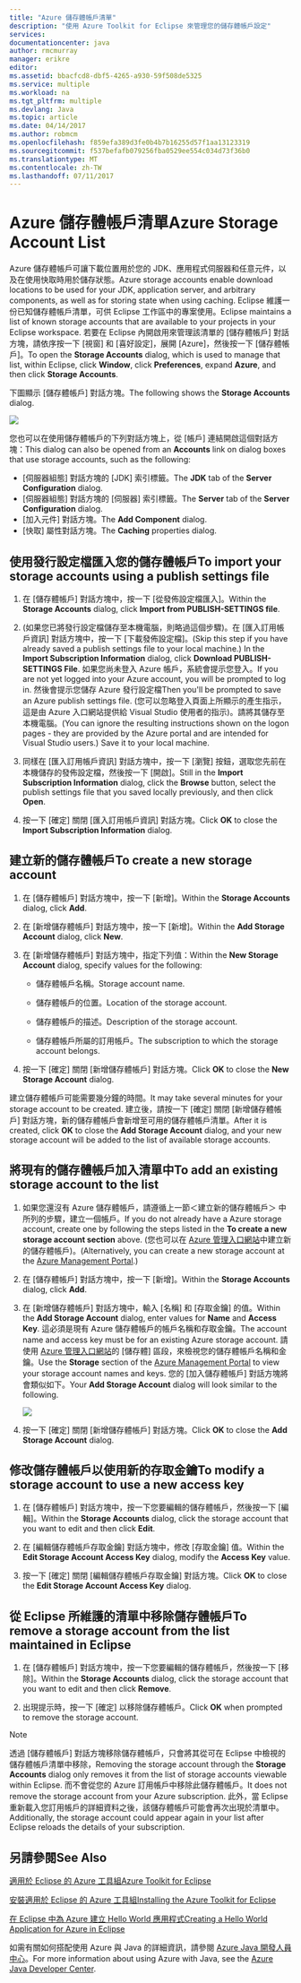 ```yaml
---
title: "Azure 儲存體帳戶清單"
description: "使用 Azure Toolkit for Eclipse 來管理您的儲存體帳戶設定"
services: 
documentationcenter: java
author: rmcmurray
manager: erikre
editor: 
ms.assetid: bbacfcd8-dbf5-4265-a930-59f508de5325
ms.service: multiple
ms.workload: na
ms.tgt_pltfrm: multiple
ms.devlang: Java
ms.topic: article
ms.date: 04/14/2017
ms.author: robmcm
ms.openlocfilehash: f859efa389d3fe0b4b7b16255d57f1aa13123319
ms.sourcegitcommit: f537befafb079256fba0529ee554c034d73f36b0
ms.translationtype: MT
ms.contentlocale: zh-TW
ms.lasthandoff: 07/11/2017
---
```

# <a name="azure-storage-account-list"></a><span data-ttu-id="61be4-103">Azure 儲存體帳戶清單</span><span class="sxs-lookup"><span data-stu-id="61be4-103">Azure Storage Account List</span></span>
<span data-ttu-id="61be4-104">Azure 儲存體帳戶可讓下載位置用於您的 JDK、應用程式伺服器和任意元件，以及在使用快取時用於儲存狀態。</span><span class="sxs-lookup"><span data-stu-id="61be4-104">Azure storage accounts enable download locations to be used for your JDK, application server, and arbitrary components, as well as for storing state when using caching.</span></span> <span data-ttu-id="61be4-105">Eclipse 維護一份已知儲存體帳戶清單，可供 Eclipse 工作區中的專案使用。</span><span class="sxs-lookup"><span data-stu-id="61be4-105">Eclipse maintains a list of known storage accounts that are available to your projects in your Eclipse workspace.</span></span> <span data-ttu-id="61be4-106">若要在 Eclipse 內開啟用來管理該清單的 [儲存體帳戶] 對話方塊，請依序按一下 [視窗] 和 [喜好設定]，展開 [Azure]，然後按一下 [儲存體帳戶]。</span><span class="sxs-lookup"><span data-stu-id="61be4-106">To open the **Storage Accounts** dialog, which is used to manage that list, within Eclipse, click **Window**, click **Preferences**, expand **Azure**, and then click **Storage Accounts**.</span></span>

<span data-ttu-id="61be4-107">下圖顯示 [儲存體帳戶]  對話方塊。</span><span class="sxs-lookup"><span data-stu-id="61be4-107">The following shows the **Storage Accounts** dialog.</span></span>

![][ic719496]

<span data-ttu-id="61be4-108">您也可以在使用儲存體帳戶的下列對話方塊上，從 [帳戶]  連結開啟這個對話方塊：</span><span class="sxs-lookup"><span data-stu-id="61be4-108">This dialog can also be opened from an **Accounts** link on dialog boxes that use storage accounts, such as the following:</span></span>

* <span data-ttu-id="61be4-109">[伺服器組態] 對話方塊的 [JDK] 索引標籤。</span><span class="sxs-lookup"><span data-stu-id="61be4-109">The **JDK** tab of the **Server Configuration** dialog.</span></span>
* <span data-ttu-id="61be4-110">[伺服器組態] 對話方塊的 [伺服器] 索引標籤。</span><span class="sxs-lookup"><span data-stu-id="61be4-110">The **Server** tab of the **Server Configuration** dialog.</span></span>
* <span data-ttu-id="61be4-111">[加入元件]  對話方塊。</span><span class="sxs-lookup"><span data-stu-id="61be4-111">The **Add Component** dialog.</span></span>
* <span data-ttu-id="61be4-112">[快取]  屬性對話方塊。</span><span class="sxs-lookup"><span data-stu-id="61be4-112">The **Caching** properties dialog.</span></span>

## <a name="to-import-your-storage-accounts-using-a-publish-settings-file"></a><span data-ttu-id="61be4-113">使用發行設定檔匯入您的儲存體帳戶</span><span class="sxs-lookup"><span data-stu-id="61be4-113">To import your storage accounts using a publish settings file</span></span>
1. <span data-ttu-id="61be4-114">在 [儲存體帳戶] 對話方塊中，按一下 [從發佈設定檔匯入]。</span><span class="sxs-lookup"><span data-stu-id="61be4-114">Within the **Storage Accounts** dialog, click **Import from PUBLISH-SETTINGS file**.</span></span>

2. <span data-ttu-id="61be4-115">(如果您已將發行設定檔儲存至本機電腦，則略過這個步驟)。在 [匯入訂用帳戶資訊] 對話方塊中，按一下 [下載發佈設定檔]。</span><span class="sxs-lookup"><span data-stu-id="61be4-115">(Skip this step if you have already saved a publish settings file to your local machine.) In the **Import Subscription Information** dialog, click **Download PUBLISH-SETTINGS File**.</span></span> <span data-ttu-id="61be4-116">如果您尚未登入 Azure 帳戶，系統會提示您登入。</span><span class="sxs-lookup"><span data-stu-id="61be4-116">If you are not yet logged into your Azure account, you will be prompted to log in.</span></span> <span data-ttu-id="61be4-117">然後會提示您儲存 Azure 發行設定檔</span><span class="sxs-lookup"><span data-stu-id="61be4-117">Then you'll be prompted to save an Azure publish settings file.</span></span> <span data-ttu-id="61be4-118">(您可以忽略登入頁面上所顯示的產生指示，這是由 Azure 入口網站提供給 Visual Studio 使用者的指示)。請將其儲存至本機電腦。</span><span class="sxs-lookup"><span data-stu-id="61be4-118">(You can ignore the resulting instructions shown on the logon pages - they are provided by the Azure portal and are intended for Visual Studio users.) Save it to your local machine.</span></span>

3. <span data-ttu-id="61be4-119">同樣在 [匯入訂用帳戶資訊] 對話方塊中，按一下 [瀏覽] 按鈕，選取您先前在本機儲存的發佈設定檔，然後按一下 [開啟]。</span><span class="sxs-lookup"><span data-stu-id="61be4-119">Still in the **Import Subscription Information** dialog, click the **Browse** button, select the publish settings file that you saved locally previously, and then click **Open**.</span></span>

4. <span data-ttu-id="61be4-120">按一下 [確定] 關閉 [匯入訂用帳戶資訊] 對話方塊。</span><span class="sxs-lookup"><span data-stu-id="61be4-120">Click **OK** to close the **Import Subscription Information** dialog.</span></span>

## <a name="to-create-a-new-storage-account"></a><span data-ttu-id="61be4-121">建立新的儲存體帳戶</span><span class="sxs-lookup"><span data-stu-id="61be4-121">To create a new storage account</span></span>
1. <span data-ttu-id="61be4-122">在 [儲存體帳戶] 對話方塊中，按一下 [新增]。</span><span class="sxs-lookup"><span data-stu-id="61be4-122">Within the **Storage Accounts** dialog, click **Add**.</span></span>

2. <span data-ttu-id="61be4-123">在 [新增儲存體帳戶] 對話方塊中，按一下 [新增]。</span><span class="sxs-lookup"><span data-stu-id="61be4-123">Within the **Add Storage Account** dialog, click **New**.</span></span>

3. <span data-ttu-id="61be4-124">在 [新增儲存體帳戶]  對話方塊中，指定下列值：</span><span class="sxs-lookup"><span data-stu-id="61be4-124">Within the **New Storage Account** dialog, specify values for the following:</span></span>

   * <span data-ttu-id="61be4-125">儲存體帳戶名稱。</span><span class="sxs-lookup"><span data-stu-id="61be4-125">Storage account name.</span></span>

   * <span data-ttu-id="61be4-126">儲存體帳戶的位置。</span><span class="sxs-lookup"><span data-stu-id="61be4-126">Location of the storage account.</span></span>

   * <span data-ttu-id="61be4-127">儲存體帳戶的描述。</span><span class="sxs-lookup"><span data-stu-id="61be4-127">Description of the storage account.</span></span>

   * <span data-ttu-id="61be4-128">儲存體帳戶所屬的訂用帳戶。</span><span class="sxs-lookup"><span data-stu-id="61be4-128">The subscription to which the storage account belongs.</span></span>

4. <span data-ttu-id="61be4-129">按一下 [確定] 關閉 [新增儲存體帳戶] 對話方塊。</span><span class="sxs-lookup"><span data-stu-id="61be4-129">Click **OK** to close the **New Storage Account** dialog.</span></span>

<span data-ttu-id="61be4-130">建立儲存體帳戶可能需要幾分鐘的時間。</span><span class="sxs-lookup"><span data-stu-id="61be4-130">It may take several minutes for your storage account to be created.</span></span> <span data-ttu-id="61be4-131">建立後，請按一下 [確定] 關閉 [新增儲存體帳戶] 對話方塊，新的儲存體帳戶會新增至可用的儲存體帳戶清單。</span><span class="sxs-lookup"><span data-stu-id="61be4-131">After it is created, click **OK** to close the **Add Storage Account** dialog, and your new storage account will be added to the list of available storage accounts.</span></span>

## <a name="to-add-an-existing-storage-account-to-the-list"></a><span data-ttu-id="61be4-132">將現有的儲存體帳戶加入清單中</span><span class="sxs-lookup"><span data-stu-id="61be4-132">To add an existing storage account to the list</span></span>
1. <span data-ttu-id="61be4-133">如果您還沒有 Azure 儲存體帳戶，請遵循上一節＜建立新的儲存體帳戶＞  中所列的步驟，建立一個帳戶。</span><span class="sxs-lookup"><span data-stu-id="61be4-133">If you do not already have a Azure storage account, create one by following the steps listed in the **To create a new storage account section** above.</span></span> <span data-ttu-id="61be4-134">(您也可以在 [Azure 管理入口網站][Azure Management Portal]中建立新的儲存體帳戶)。</span><span class="sxs-lookup"><span data-stu-id="61be4-134">(Alternatively, you can create a new storage account at the [Azure Management Portal][Azure Management Portal].)</span></span>

2. <span data-ttu-id="61be4-135">在 [儲存體帳戶] 對話方塊中，按一下 [新增]。</span><span class="sxs-lookup"><span data-stu-id="61be4-135">Within the **Storage Accounts** dialog, click **Add**.</span></span>

3. <span data-ttu-id="61be4-136">在 [新增儲存體帳戶] 對話方塊中，輸入 [名稱] 和 [存取金鑰] 的值。</span><span class="sxs-lookup"><span data-stu-id="61be4-136">Within the **Add Storage Account** dialog, enter values for **Name** and **Access Key**.</span></span> <span data-ttu-id="61be4-137">這必須是現有 Azure 儲存體帳戶的帳戶名稱和存取金鑰。</span><span class="sxs-lookup"><span data-stu-id="61be4-137">The account name and access key must be for an existing Azure storage account.</span></span> <span data-ttu-id="61be4-138">請使用 [Azure 管理入口網站][Azure Management Portal]的 [儲存體] 區段，來檢視您的儲存體帳戶名稱和金鑰。</span><span class="sxs-lookup"><span data-stu-id="61be4-138">Use the **Storage** section of the [Azure Management Portal][Azure Management Portal] to view your storage account names and keys.</span></span> <span data-ttu-id="61be4-139">您的 [加入儲存體帳戶]  對話方塊將會類似如下。</span><span class="sxs-lookup"><span data-stu-id="61be4-139">Your **Add Storage Account** dialog will look similar to the following.</span></span>
   
   ![][ic719497]

4. <span data-ttu-id="61be4-140">按一下 [確定] 關閉 [新增儲存體帳戶] 對話方塊。</span><span class="sxs-lookup"><span data-stu-id="61be4-140">Click **OK** to close the **Add Storage Account** dialog.</span></span>

## <a name="to-modify-a-storage-account-to-use-a-new-access-key"></a><span data-ttu-id="61be4-141">修改儲存體帳戶以使用新的存取金鑰</span><span class="sxs-lookup"><span data-stu-id="61be4-141">To modify a storage account to use a new access key</span></span>
1. <span data-ttu-id="61be4-142">在 [儲存體帳戶] 對話方塊中，按一下您要編輯的儲存體帳戶，然後按一下 [編輯]。</span><span class="sxs-lookup"><span data-stu-id="61be4-142">Within the **Storage Accounts** dialog, click the storage account that you want to edit and then click **Edit**.</span></span>

2. <span data-ttu-id="61be4-143">在 [編輯儲存體帳戶存取金鑰] 對話方塊中，修改 [存取金鑰] 值。</span><span class="sxs-lookup"><span data-stu-id="61be4-143">Within the **Edit Storage Account Access Key** dialog, modify the **Access Key** value.</span></span>

3. <span data-ttu-id="61be4-144">按一下 [確定] 關閉 [編輯儲存體帳戶存取金鑰] 對話方塊。</span><span class="sxs-lookup"><span data-stu-id="61be4-144">Click **OK** to close the **Edit Storage Account Access Key** dialog.</span></span>

## <a name="to-remove-a-storage-account-from-the-list-maintained-in-eclipse"></a><span data-ttu-id="61be4-145">從 Eclipse 所維護的清單中移除儲存體帳戶</span><span class="sxs-lookup"><span data-stu-id="61be4-145">To remove a storage account from the list maintained in Eclipse</span></span>
1. <span data-ttu-id="61be4-146">在 [儲存體帳戶] 對話方塊中，按一下您要編輯的儲存體帳戶，然後按一下 [移除]。</span><span class="sxs-lookup"><span data-stu-id="61be4-146">Within the **Storage Accounts** dialog, click the storage account that you want to edit and then click **Remove**.</span></span>

2. <span data-ttu-id="61be4-147">出現提示時，按一下 [確定]  以移除儲存體帳戶。</span><span class="sxs-lookup"><span data-stu-id="61be4-147">Click **OK** when prompted to remove the storage account.</span></span>

> [!NOTE]
> <span data-ttu-id="61be4-148">透過 [儲存體帳戶] 對話方塊移除儲存體帳戶，只會將其從可在 Eclipse 中檢視的儲存體帳戶清單中移除，</span><span class="sxs-lookup"><span data-stu-id="61be4-148">Removing the storage account through the **Storage Accounts** dialog only removes it from the list of storage accounts viewable within Eclipse.</span></span> <span data-ttu-id="61be4-149">而不會從您的 Azure 訂用帳戶中移除此儲存體帳戶。</span><span class="sxs-lookup"><span data-stu-id="61be4-149">It does not remove the storage account from your Azure subscription.</span></span> <span data-ttu-id="61be4-150">此外，當 Eclipse 重新載入您訂用帳戶的詳細資料之後，該儲存體帳戶可能會再次出現於清單中。</span><span class="sxs-lookup"><span data-stu-id="61be4-150">Additionally, the storage account could appear again in your list after Eclipse reloads the details of your subscription.</span></span>
> 
> 

## <a name="see-also"></a><span data-ttu-id="61be4-151">另請參閱</span><span class="sxs-lookup"><span data-stu-id="61be4-151">See Also</span></span>
<span data-ttu-id="61be4-152">[適用於 Eclipse 的 Azure 工具組][Azure Toolkit for Eclipse]</span><span class="sxs-lookup"><span data-stu-id="61be4-152">[Azure Toolkit for Eclipse][Azure Toolkit for Eclipse]</span></span>

<span data-ttu-id="61be4-153">[安裝適用於 Eclipse 的 Azure 工具組][Installing the Azure Toolkit for Eclipse]</span><span class="sxs-lookup"><span data-stu-id="61be4-153">[Installing the Azure Toolkit for Eclipse][Installing the Azure Toolkit for Eclipse]</span></span> 

<span data-ttu-id="61be4-154">[在 Eclipse 中為 Azure 建立 Hello World 應用程式][Creating a Hello World Application for Azure in Eclipse]</span><span class="sxs-lookup"><span data-stu-id="61be4-154">[Creating a Hello World Application for Azure in Eclipse][Creating a Hello World Application for Azure in Eclipse]</span></span>

<span data-ttu-id="61be4-155">如需有關如何搭配使用 Azure 與 Java 的詳細資訊，請參閱 [Azure Java 開發人員中心][Azure Java Developer Center]。</span><span class="sxs-lookup"><span data-stu-id="61be4-155">For more information about using Azure with Java, see the [Azure Java Developer Center][Azure Java Developer Center].</span></span>

<!-- URL List -->

[Azure Java Developer Center]: http://go.microsoft.com/fwlink/?LinkID=699547
[Azure Toolkit for Eclipse]: http://go.microsoft.com/fwlink/?LinkID=699529
[Azure Management Portal]: http://go.microsoft.com/fwlink/?LinkID=512959
[Creating a Hello World Application for Azure in Eclipse]: http://go.microsoft.com/fwlink/?LinkID=699533
[Installing the Azure Toolkit for Eclipse]: http://go.microsoft.com/fwlink/?LinkId=699546
[What's New in the Azure Toolkit for Eclipse]: http://go.microsoft.com/fwlink/?LinkID=699552

<!-- IMG List -->

[ic719496]: ./media/azure-toolkit-for-eclipse-azure-storage-account-list/ic719496.png
[ic719497]: ./media/azure-toolkit-for-eclipse-azure-storage-account-list/ic719497.png

<!-- Legacy MSDN URL = https://msdn.microsoft.com/library/azure/dn205108.aspx -->
